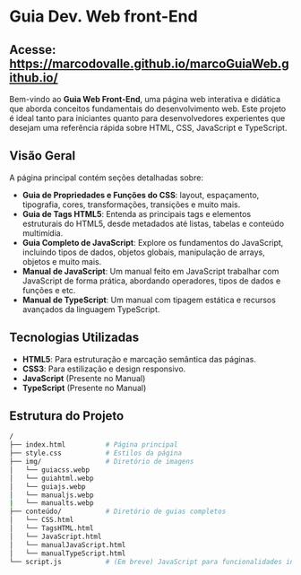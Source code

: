# Guia Dev. Web front-End
## Acesse:  https://marcodovalle.github.io/marcoGuiaWeb.github.io/

Bem-vindo ao **Guia Web Front-End**, uma página web interativa e didática que aborda conceitos fundamentais do desenvolvimento web. Este projeto é ideal tanto para iniciantes quanto para desenvolvedores experientes que desejam uma referência rápida sobre HTML, CSS, JavaScript e TypeScript.

## Visão Geral

A página principal contém seções detalhadas sobre:

- **Guia de Propriedades e Funções do CSS**: layout, espaçamento, tipografia, cores, transformações, transições e muito mais.
- **Guia de Tags HTML5**: Entenda as principais tags e elementos estruturais do HTML5, desde metadados até listas, tabelas e conteúdo multimídia.
- **Guia Completo de JavaScript**: Explore os fundamentos do JavaScript, incluindo tipos de dados, objetos globais, manipulação de arrays, objetos e muito mais.
- **Manual de JavaScript**: Um manual feito em JavaScript trabalhar com JavaScript de forma prática, abordando operadores, tipos de dados e funções e etc.
- **Manual de TypeScript**: Um manual com tipagem estática e recursos avançados da linguagem TypeScript.

## Tecnologias Utilizadas

- **HTML5**: Para estruturação e marcação semântica das páginas.
- **CSS3**: Para estilização e design responsivo.
- **JavaScript** (Presente no Manual)
- **TypeScript** (Presente no Manual)

## Estrutura do Projeto

```bash
/
├── index.html          # Página principal
├── style.css           # Estilos da página
├── img/                # Diretório de imagens
│   └── guiacss.webp
│   └── guiahtml.webp
│   └── guiajs.webp
│   └── manualjs.webp
|   └── manualts.webp
├── conteúdo/           # Diretório de guias completos
│   └── CSS.html
│   └── TagsHTML.html
│   └── JavaScript.html
│   └── manualJavaScript.html
│   └── manualTypeScript.html
└── script.js           # (Em breve) JavaScript para funcionalidades interativas
